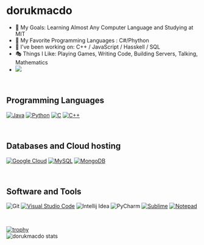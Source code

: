 # dorukmacdo

- 🔭 My Goals: Learning Almost Any Computer Language and Studying at MIT
- 🥇 My Favorite Programming Languages : C#/Phython
- 🌱 I've been working on: C++ / JavaScript / Hasskell / SQL
- 🎭 Things I Like: Playing Games, Writing Code, Building Servers, Talking, Mathematics
- ![](https://komarev.com/ghpvc/?username=dorukmacdo)
<br/>

## Programming Languages
<p>
    <a href="#"><img alt="Java" src="https://img.shields.io/badge/Java-ED8B00?style=for-the-badge&logo=java&logoColor=white"></a>
    <a href="#"><img alt="Python" src="https://img.shields.io/badge/Python-3776AB?style=for-the-badge&logo=python&logoColor=white"></a>
    <a href="#"><img alt="C" src="https://img.shields.io/badge/C%20-%232370ED.svg?logo=c&logoColor=white"></a>
    <a href="#"><img alt="C++" src="https://img.shields.io/badge/C++%20-%2300599C.svg?logo=c%2B%2B&logoColor=white"></a>
</p>
<br/>


## Databases and Cloud hosting

<p>
    <a href="#"><img alt="Google Cloud" src="https://img.shields.io/badge/Google_Cloud-4285F4?style=for-the-badge&logo=google-cloud&logoColor=white"></a>
    <a href="#"><img alt="MySQL" src="https://img.shields.io/badge/MySQL-00000F?style=for-the-badge&logo=mysql&logoColor=white"></a>
    <a href="#"><img alt="MongoDB" src="https://img.shields.io/badge/MongoDB-4EA94B?style=for-the-badge&logo=mongodb&logoColor=white"></a>
</p> 
<br/>

## Software and Tools
<p>
  

![Git](https://img.shields.io/badge/Git%20-%23F05033.svg?style=for-the-badge&logo=git&logoColor=white)
<a href="#"><img alt="Visual Studio Code" src="https://img.shields.io/badge/Visual%20Studio%20Code-0078d7.svg?logo=visual-studio-code&logoColor=white"></a>
![Intellij Idea](https://img.shields.io/badge/IntelliJ&nbsp;IDEA-fe315d.svg?style=for-the-badge&logo=intellij-idea&logoColor=white)
![PyCharm](https://img.shields.io/badge/PyCharm-143?style=for-the-badge&logo=PyCharm&logoColor=white&color=green&labelColor=green)
<a href="#"><img alt="Sublime" src="https://img.shields.io/badge/sublime_text-%23575757.svg?logo=sublime-text&logoColor=important"></a>
<a href="#"><img alt="Notepad" src="https://img.shields.io/badge/Notepad++-90E59A.svg?logo=notepad%2B%2B&logoColor=black"></a>


</p>
<br/>


[![trophy](https://github-profile-trophy.vercel.app/?username=dorukmacdo&theme=onedark)](https://github.com/dorukmacdo/github-profile-trophy)
<br/>
![dorukmacdo stats](https://github-readme-stats.vercel.app/api?username=dorukmacdo&show_icons=true&theme=onedark)
<br/>
